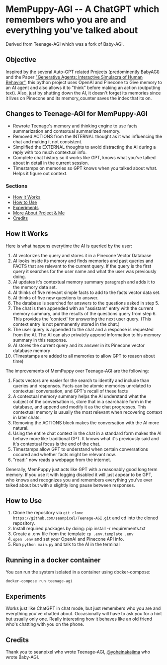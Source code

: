 # MemPuppy-AGI -- A ChatGPT which remembers who you are and everything you've talked about

Derived from Teenage-AGI which was a fork of Baby-AGI.

## Objective
Inspired by the several Auto-GPT related Projects (predominently BabyAGI) and the Paper ["Generative Agents: Interactive Simulacra of Human Behavior"](https://arxiv.org/abs/2304.03442), this python project uses OpenAI and Pinecone to Give memory to an AI agent and also allows it to "think" before making an action (outputting text). Also, just by shutting down the AI, it doesn't forget its memories since it lives on Pinecone and its memory_counter saves the index that its on.

## Changes to Teenage-AGI for MemPuppy-AGI
- Rewrote Teenage's memory and thinking engine to use facts summarization and contextual summarized memory.
- Removed ACTIONS from the INTERNAL thought as it was influencing the chat and making it not consistent.
- Simplified the EXTERNAL thoughts to avoid distracting the AI during a reply with too much contextual info.
- Complete chat history so it works like GPT, knows what you've talked about in detail in the current session.
- Timestamps on memories so GPT knows when you talked about what. Helps it figure out context.

### Sections
- [How it Works](https://github.com/seanpixel/Teenage-AGI/blob/main/README.md#how-it-works)
- [How to Use](https://github.com/seanpixel/Teenage-AGI/blob/main/README.md#how-to-use)
- [Experiments](https://github.com/seanpixel/Teenage-AGI/blob/main/README.md#experiments)
- [More About Project & Me](https://github.com/seanpixel/Teenage-AGI/blob/main/README.md#how-to-use)
- [Credits](https://github.com/seanpixel/Teenage-AGI/blob/main/README.md#credits)

## How it Works
Here is what happens everytime the AI is queried by the user:
1. AI vectorizes the query and stores it in a Pinecone Vector Database
2. AI looks inside its memory and finds memories and past queries and FACTS that are relevant to the current query. If the query is the first query it searches for the user name and what the user was previously doing.
3. AI updates it's contextual memory summary paragraph and adds it to the memory data set.
4. AI thinks of five relevant simple facts to add to the facts vector data set.
5. AI thinks of five new questions to answer.
6. The database is searched for answers to the questions asked in step 5.
7. The chat is then appended with an "assistant" entry with the current memory summary, and the results of the questions query from step 6. This provides the 'context' for answering the next user query. (This context entry is not permanently stored in the chat.)
5. The user query is appended to the chat and a response is requested from the AI. The AI can also privately append information to his memory summary in this response.
6. AI stores the current query and its answer in its Pinecone vector database memory
7. (Timestamps are added to all memories to allow GPT to reason about time)

The improvements of MemPuppy over Teenage-AGI are the following:
1. Facts vectors are easier for the search to identify and include than queries and responses. Facts can be atomic memories unrelated to contextual conversation, and GPT's recall of these facts
2. A contextual memory summary helps the AI understand what the subject of the conversation is, store that in a searchable form in the database, and append and modify it as the chat progresses. This contextual memory is usually the most relevant when recovering context in later chats.
3. Removing the ACTIONS block makes the conversation with the AI more natural.
4. Using the entire chat context in the chat in a standard form makes the AI behave more like traditional GPT. It knows what it's previously said and it's contextual focus is the end of the chat.
5. Timestamps allow GPT to understand when certain conversations occured and whether facts might be relevant now.
6. "read:" now reads a webpage from the internet.

Generally, MemPuppy just acts like GPT with a reasonably good long term memory. If you use it with logging disabled it will just appear to be GPT, who knows and recognizes you and remembers everything you've ever talked about but with a slightly long pause between responses.

## How to Use
1. Clone the repository via `git clone https://github.com/seanpixel/Teenage-AGI.git` and cd into the cloned repository.
2. Install required packages by doing: pip install -r requirements.txt
3. Create a .env file from the template `cp .env.template .env`
4. `open .env` and set your OpenAI and Pinecone API info.
5. Run `python main.py` and talk to the AI in the terminal

## Running in a docker container
You can run the system isolated in a container using docker-compose:
```
docker-compose run teenage-agi
```

## Experiments
Works just like ChatGPT in chat mode, but just remembers who you are and everything you've chatted about. Occasionally will have to ask you for a hint but usually only one. Really interesting how it behaves like an old friend who's chatting with you on the phone.

## Credits
Thank you to seanpixel who wrote Teenage-AGI, [@yoheinakajima](https://twitter.com/yoheinakajima) who wrote Baby-AGI.
